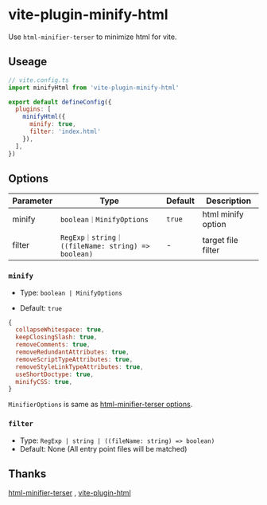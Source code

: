 # vite-plugin-minify-html

Use `html-minifier-terser` to minimize html for vite.

## Useage

```js
// vite.config.ts
import minifyHtml from 'vite-plugin-minify-html'

export default defineConfig({
  plugins: [
    minifyHtml({
      minify: true,
      filter: 'index.html'
    }),
  ],
})
```

## Options

| Parameter | Type                                              | Default | Description        |
| --------- | ------------------------------------------------- | ------- | ------------------ |
| minify    | `boolean｜MinifyOptions`                          | `true`  | html minify option |
| filter    | `RegExp｜string｜((fileName: string) => boolean)` | -       | target file filter |

### `minify`

- Type: `boolean | MinifyOptions`

- Default: `true`

```js
{
  collapseWhitespace: true,
  keepClosingSlash: true,
  removeComments: true,
  removeRedundantAttributes: true,
  removeScriptTypeAttributes: true,
  removeStyleLinkTypeAttributes: true,
  useShortDoctype: true,
  minifyCSS: true,
}
```

`MinifierOptions` is same as [html-minifier-terser options](https://github.com/terser/html-minifier-terser#options-quick-reference).

### `filter`

- Type: `RegExp | string | ((fileName: string) => boolean)`
- Default: None (All entry point files will be matched)



## Thanks
[html-minifier-terser](https://github.com/terser/html-minifier-terser) , [vite-plugin-html](https://github.com/vbenjs/vite-plugin-html)

